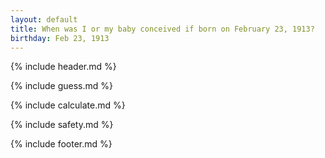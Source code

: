```yaml
---
layout: default
title: When was I or my baby conceived if born on February 23, 1913?
birthday: Feb 23, 1913
---
```


{% include header.md %}

{% include guess.md %}

{% include calculate.md %}

{% include safety.md %}

{% include footer.md %}



